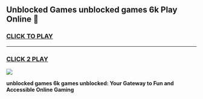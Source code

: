 
## Unblocked Games unblocked games 6k Play Online 👋
<h3>
<a href="https://news.freeplayer.one?title=unblocked_games_6k&ref=17F">CLICK TO PLAY</a></h3>
<hr>

<h3>
<a href="https://news.freeplayer.one?title=unblocked_games_6k&ref=17F">CLICK 2 PLAY</a>
  
</h3>

<a href="https://news.freeplayer.one?title=unblocked_games_6k&ref=17F/"><img src="https://clearcache.store/games.png"></a>


**unblocked games 6k games unblocked: Your Gateway to Fun and Accessible Online Gaming**
